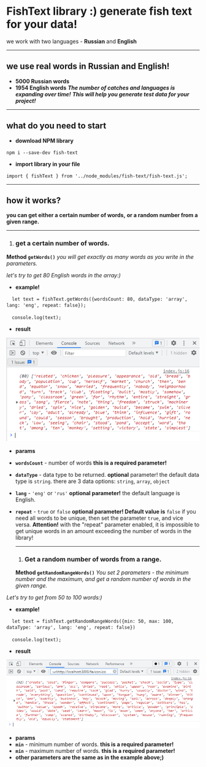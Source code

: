# FishText library :) generate fish text for your data!
we work with two languages - **Russian** and **English**

***

## we use real words in Russian and English!
* **5000 Russian words**
* **1954 English words**
***The number of catches and languages is expanding over time!***
***This will help you generate test data for your project!***

***

## what do you need to start

* **download NPM library**

```
npm i --save-dev fish-text
```

* **import library in your file**
```
import { fishText } from '../node_modules/fish-text/fish-text.js';
```

***

## **how it works?**

**you can get either a certain number of words,**
**or a random number from a given range.**

***

1. ### get a certain number of words.

**Method ```getWords()```**
*you will get exactly as many words as you write in the parameters.*

*let's try to get 80 English words in the array:)*
* **example!**
```
  let text = fishText.getWords({wordsCount: 80, dataType: 'array', lang: 'eng', repeat: false});

  console.log(text);
```
* **result**

![getWords function result](./readme-images/example--result-getWords.png)

* **params**
* **```wordsCount```** - number of words
  **this is a required parameter!**
* **```dataType```** - data type to be returned.
  **optional** parameter! the default data type is ```string```.
  there are 3 data options: ```string```, ```array```, ```object```
* **```lang```** - ```'eng'``` or ```'rus'```
  **optional parameter!** the default language is English.
* **```repeat```** - ```true``` or ```false```
  **optional parameter! Default value is** ```false```
  if you need all words to be unique, then set the parameter ```true```, and vice versa.
  **Attention!** with the "repeat" parameter enabled, it is impossible to get unique words in an amount exceeding the number of words in the library!

  ***

  1. ### Get a random number of words from a range.

  **Method ```getRandomRangeWords()```**
*You set 2 parameters - the minimum number and the maximum, and get a random number of words in the given range.*

*Let's try to get from 50 to 100 words:)*
* **example!**
```
  let text = fishText.getRandomRangeWords({min: 50, max: 100, dataType: 'array', lang: 'eng', repeat: false})

  console.log(text);
```
* **result**

![getWords function result](./readme-images/example--result-getRandomRangeWords.png)

* **params**
* **```min```** - minimum number of words.
  **this is a required parameter!**
* **```min```** - maximum number of words.
  **this is a required parameter!**
* **other parameters are the same as in the example above;)**
